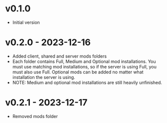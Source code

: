 # v0.1.0
- Initial version

# v0.2.0 - 2023-12-16
- Added client, shared and server mods folders
 - Each folder contains Full, Medium and Optional mod installations. You must
   use matching mod installations, so if the server is using Full, you must
   also use Full. Optional mods can be added no matter what installation the
   server is using.
 - NOTE: Medium and optional mod installations are still heavily unfinished.

# v0.2.1 - 2023-12-17
- Removed mods folder